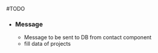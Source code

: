 #TODO

- ### Message   
    - Message to be sent to DB from contact component
    - fill data of projects